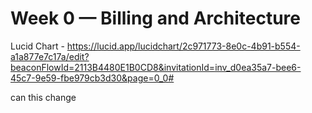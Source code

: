 # Week 0 — Billing and Architecture

Lucid Chart - https://lucid.app/lucidchart/2c971773-8e0c-4b91-b554-a1a877e7c17a/edit?beaconFlowId=2113B4480E1B0CD8&invitationId=inv_d0ea35a7-bee6-45c7-9e59-fbe979cb3d30&page=0_0#

can this change
